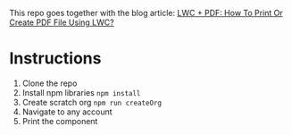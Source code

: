 This repo goes together with the blog article: [LWC + PDF: How To Print Or Create PDF File Using LWC?](https://eltoro.it/lwc-pdf-how-to-print-or-create-pdf-file-using-lwc-382f5e4bac99)

# Instructions

1. Clone the repo
2. Install npm libraries
   `npm install`
3. Create scratch org
   `npm run createOrg`
4. Navigate to any account
5. Print the component
